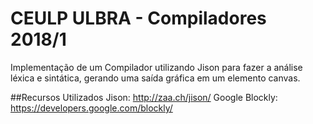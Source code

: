 # CEULP ULBRA - Compiladores 2018/1
Implementação de um Compilador utilizando Jison para fazer
a análise léxica e sintática, gerando uma saída gráfica 
em um elemento canvas.

##Recursos Utilizados
Jison: http://zaa.ch/jison/
Google Blockly: https://developers.google.com/blockly/
